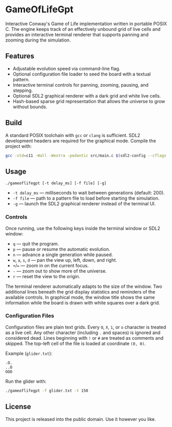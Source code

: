 # GameOfLifeGpt

Interactive Conway's Game of Life implementation written in portable POSIX C. The engine keeps track of an effectively unbound grid of live cells and provides an interactive terminal renderer that supports panning and zooming during the simulation.

## Features

- Adjustable evolution speed via command-line flag.
- Optional configuration file loader to seed the board with a textual pattern.
- Interactive terminal controls for panning, zooming, pausing, and stepping.
- Optional SDL2 graphical renderer with a dark grid and white live cells.
- Hash-based sparse grid representation that allows the universe to grow without bounds.

## Build

A standard POSIX toolchain with `gcc` or `clang` is sufficient. SDL2 development headers are required for the graphical mode.
Compile the project with:

```sh
gcc -std=c11 -Wall -Wextra -pedantic src/main.c $(sdl2-config --cflags --libs) -o gameoflifegpt
```

## Usage

```
./gameoflifegpt [-t delay_ms] [-f file] [-g]
```

- `-t delay_ms` &mdash; milliseconds to wait between generations (default: 200).
- `-f file` &mdash; path to a pattern file to load before starting the simulation.
- `-g` &mdash; launch the SDL2 graphical renderer instead of the terminal UI.

### Controls

Once running, use the following keys inside the terminal window or SDL2 window:

- `q` &mdash; quit the program.
- `p` &mdash; pause or resume the automatic evolution.
- `n` &mdash; advance a single generation while paused.
- `w`, `a`, `s`, `d` &mdash; pan the view up, left, down, and right.
- `+`/`=` &mdash; zoom in on the current focus.
- `-` &mdash; zoom out to show more of the universe.
- `r` &mdash; reset the view to the origin.

The terminal renderer automatically adapts to the size of the window. Two additional lines beneath the grid display statistics and reminders of the available controls. In graphical mode, the window title shows the same information while the board is drawn with white squares over a dark grid.

### Configuration Files

Configuration files are plain text grids. Every `O`, `X`, `1`, or `o` character is treated as a live cell. Any other character (including `.` and spaces) is ignored and considered dead. Lines beginning with `!` or `#` are treated as comments and skipped. The top-left cell of the file is loaded at coordinate `(0, 0)`.

Example (`glider.txt`):

```
.O.
..O
OOO
```

Run the glider with:

```sh
./gameoflifegpt -f glider.txt -t 150
```

## License

This project is released into the public domain. Use it however you like.
